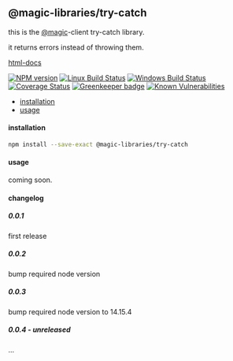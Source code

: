 ## @magic-libraries/try-catch

this is the [@magic](https://magic.github.io/core)-client try-catch library.

it returns errors instead of throwing them.

[html-docs](https://magic-libraries.github.io/try-catch)

[![NPM version][npm-image]][npm-url]
[![Linux Build Status][travis-image]][travis-url]
[![Windows Build Status][appveyor-image]][appveyor-url]
[![Coverage Status][coveralls-image]][coveralls-url]
[![Greenkeeper badge][greenkeeper-image]][greenkeeper-url]
[![Known Vulnerabilities][snyk-image]][snyk-url]

[npm-image]: https://img.shields.io/npm/v/@magic-libraries/try-catch.svg
[npm-url]: https://www.npmjs.com/package/@magic-libraries/try-catch
[travis-image]: https://img.shields.io/travis/com/magic-libraries/try-catch/master
[travis-url]: https://travis-ci.com/magic-libraries/try-catch
[appveyor-image]: https://img.shields.io/appveyor/ci/magiclibraries/try-catch/master.svg
[appveyor-url]: https://ci.appveyor.com/project/magiclibraries/try-catch/branch/master
[coveralls-image]: https://coveralls.io/repos/github/magic-libraries/try-catch/badge.svg
[coveralls-url]: https://coveralls.io/github/magic-libraries/try-catch
[greenkeeper-image]: https://badges.greenkeeper.io/magic-libraries/try-catch.svg
[greenkeeper-url]: https://badges.greenkeeper.io/magic-libraries/try-catch.svg
[snyk-image]: https://snyk.io/test/github/magic-libraries/try-catch/badge.svg
[snyk-url]: https://snyk.io/test/github/magic-libraries/try-catch

* [installation](#installation)
* [usage](#usage)

#### installation
```bash
npm install --save-exact @magic-libraries/try-catch
```

#### usage

coming soon.

#### changelog

##### 0.0.1
first release

##### 0.0.2
bump required node version

##### 0.0.3
bump required node version to 14.15.4

##### 0.0.4 - unreleased
...
